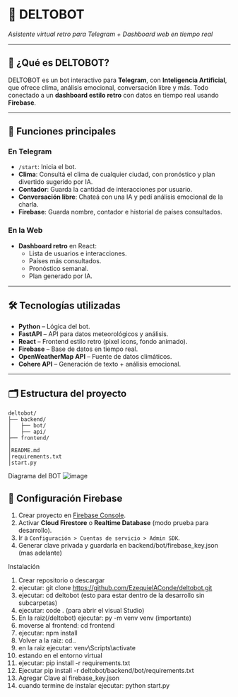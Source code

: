 # 🤖 DELTOBOT  
_Asistente virtual retro para Telegram + Dashboard web en tiempo real_

---

## 📌 ¿Qué es DELTOBOT?

DELTOBOT es un bot interactivo para **Telegram**, con **Inteligencia Artificial**, que ofrece clima, análisis emocional, conversación libre y más. Todo conectado a un **dashboard estilo retro** con datos en tiempo real usando **Firebase**.

---

## 🧠 Funciones principales

### En Telegram

- `/start`: Inicia el bot.
- **Clima**: Consultá el clima de cualquier ciudad, con pronóstico y plan divertido sugerido por IA.
- **Contador**: Guarda la cantidad de interacciones por usuario.
- **Conversación libre**: Chateá con una IA y pedí análisis emocional de la charla.
- **Firebase**: Guarda nombre, contador e historial de países consultados.

### En la Web

- **Dashboard retro** en React:
  - Lista de usuarios e interacciones.
  - Países más consultados.
  - Pronóstico semanal.
  - Plan generado por IA.

---

## 🛠️ Tecnologías utilizadas

- **Python** – Lógica del bot.
- **FastAPI** – API para datos meteorológicos y análisis.
- **React** – Frontend estilo retro (pixel icons, fondo animado).
- **Firebase** – Base de datos en tiempo real.
- **OpenWeatherMap API** – Fuente de datos climáticos.
- **Cohere API** – Generación de texto + análisis emocional.

---

## 🗂️ Estructura del proyecto
```
deltobot/
├── backend/
│   ├── bot/           
│   ├── api/           
├── frontend/
│
│README.md
│requirements.txt
│start.py
```
Diagrama del BOT
![image](https://github.com/user-attachments/assets/40fdcd95-f448-4cbb-addc-840f057b6e26)


## 🔧 Configuración Firebase

1. Crear proyecto en [Firebase Console](https://console.firebase.google.com).
2. Activar **Cloud Firestore** o **Realtime Database** (modo prueba para desarrollo).
3. Ir a `Configuración > Cuentas de servicio > Admin SDK`.
4. Generar clave privada y guardarla en backend/bot/firebase_key.json (mas adelante)


Instalación
1. Crear repositorio o descargar
4. ejecutar: git clone https://github.com/EzequielAConde/deltobot.git
5. ejecutar: cd deltobot (esto para estar dentro de la desarrollo sin subcarpetas)
6. ejecutar: code . (para abrir el visual Studio)
7. En la raiz(/deltobot) ejecutar: py -m venv venv (importante)
8. moverse al frontend: cd frontend
9. ejecutar: npm install
10. Volver a la raiz: cd..
11. en la raiz ejecutar: venv\Scripts\activate
12. estando en el entorno virtual
13. ejecutar: pip install -r requirements.txt
14. Ejecutar pip install -r deltobot/backend/bot/requirements.txt
15. Agregar Clave al firebase_key.json
16. cuando termine de instalar ejecutar: python start.py
